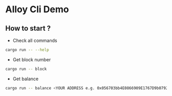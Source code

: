 # Alloy Cli Demo

## How to start ?

- Check all commands

```bash
cargo run -- --help
```

- Get block number

```bash
cargo run -- block
```

- Get balance

```bash
cargo run -- balance <YOUR ADDRESS e.g. 0x056703bb4E0866909E1767D9b079237D1C44962f>
```
